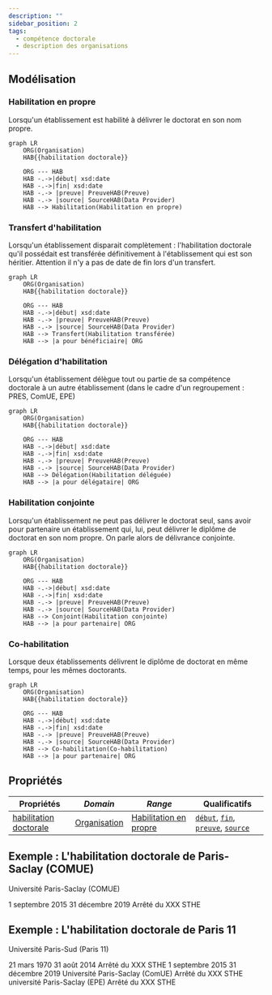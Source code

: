 ```yaml
---
description: ""
sidebar_position: 2
tags:
  - compétence doctorale
  - description des organisations
---
```


## Modélisation

### Habilitation en propre
Lorsqu'un établissement est habilité à délivrer le doctorat en son nom propre.

```mermaid
graph LR
    ORG(Organisation) 
    HAB{{habilitation doctorale}}
    
    ORG --- HAB
    HAB -.->|début| xsd:date
    HAB -.->|fin| xsd:date
    HAB -.-> |preuve| PreuveHAB(Preuve)
    HAB -.-> |source| SourceHAB(Data Provider)
    HAB --> Habilitation(Habilitation en propre)
```

### Transfert d'habilitation
Lorsqu'un établissement disparait complètement : l'habilitation doctorale qu'il possédait est transférée définitivement à l'établissement qui est son héritier. Attention il n'y a pas de date de fin lors d'un transfert.

```mermaid
graph LR
    ORG(Organisation) 
    HAB{{habilitation doctorale}}
    
    ORG --- HAB
    HAB -.->|début| xsd:date
    HAB -.-> |preuve| PreuveHAB(Preuve)
    HAB -.-> |source| SourceHAB(Data Provider)
    HAB --> Transfert(Habilitation transférée)
    HAB --> |a pour bénéficiaire| ORG
```

### Délégation d'habilitation
Lorsqu'un établissement délègue tout ou partie de sa compétence doctorale à un autre établissement (dans le cadre d'un regroupement : PRES, ComUE, EPE)

```mermaid
graph LR
    ORG(Organisation) 
    HAB{{habilitation doctorale}}
    
    ORG --- HAB
    HAB -.->|début| xsd:date
    HAB -.->|fin| xsd:date
    HAB -.-> |preuve| PreuveHAB(Preuve)
    HAB -.-> |source| SourceHAB(Data Provider)
    HAB --> Délégation(Habilitation déléguée)
    HAB --> |a pour délégataire| ORG
```

### Habilitation conjointe
Lorsqu'un établissement ne peut pas délivrer le doctorat seul, sans avoir pour partenaire un établissement qui, lui, peut délivrer le diplôme de doctorat en son nom propre. On parle alors de délivrance conjointe.

```mermaid
graph LR
    ORG(Organisation) 
    HAB{{habilitation doctorale}}
    
    ORG --- HAB
    HAB -.->|début| xsd:date
    HAB -.->|fin| xsd:date
    HAB -.-> |preuve| PreuveHAB(Preuve)
    HAB -.-> |source| SourceHAB(Data Provider)
    HAB --> Conjoint(Habilitation conjointe)
    HAB --> |a pour partenaire| ORG
```

### Co-habilitation
Lorsque deux établissements délivrent le diplôme de doctorat en même temps, pour les mêmes doctorants.

```mermaid
graph LR
    ORG(Organisation) 
    HAB{{habilitation doctorale}}
    
    ORG --- HAB
    HAB -.->|début| xsd:date
    HAB -.->|fin| xsd:date
    HAB -.-> |preuve| PreuveHAB(Preuve)
    HAB -.-> |source| SourceHAB(Data Provider)
    HAB --> Co-habilitation(Co-habilitation)
    HAB --> |a pour partenaire| ORG
```


## Propriétés

| **Propriétés**                                                                      | ***Domain***                                              | ***Range***                                                | **Qualificatifs**                                                                                                                                                                                          |
| ----------------------------------------------------------------------------------- | --------------------------------------------------------- | ---------------------------------------------------------- | ---------------------------------------------------------------------------------------------------------------------------------------------------------------------------------------------------------- |
| [habilitation doctorale](/Ontologie/Propriétés/habilitation%20doctorale) | [Organisation](/Ontologie/Classe/Organisation) | [Habilitation en propre](/Ontologie/Classes/Habilitation%20en%20propre) | [`début`](/Ontologie/Propriétés/début), [`fin`](/Ontologie/Propriétés/fin), [`preuve`](/Ontologie/Propriétés/preuve), [`source`](/Ontologie/Propriétés/source) |

## Exemple : L'habilitation doctorale de Paris-Saclay (COMUE)

Université Paris-Saclay (COMUE)

<Claim property="habilitation doctorale">
    <Statement value="Habilitation doctorale">
        <Qualifier property="début">1 septembre 2015</Qualifier>
        <Qualifier property="fin">31 décembre 2019</Qualifier>
        <Qualifier property="preuve">Arrêté du XXX</Qualifier>
        <References>
            <Reference>
                <ReferenceElement property="source">STHE</ReferenceElement>
            </Reference>
        </References>
    </Statement>
</Claim>

## Exemple : L'habilitation doctorale de Paris 11

Université Paris-Sud (Paris 11)

<Claim property="habilitation doctorale">
    <Statement value="Habilitation en propre">
        <Qualifier property="début">21 mars 1970</Qualifier>
        <Qualifier property="fin">31 août 2014</Qualifier>
        <Qualifier property="preuve">Arrêté du XXX</Qualifier>
        <References>
            <Reference>
                <ReferenceElement property="source">STHE</ReferenceElement>
            </Reference>
        </References>
    </Statement>
    <Statement value="Habilitation déléguée">
        <Qualifier property="début">1 septembre 2015</Qualifier>
        <Qualifier property="fin">31 décembre 2019</Qualifier>
        <Qualifier property="a pour délégataire">Université Paris-Saclay (ComUE)</Qualifier>
        <Qualifier property="preuve">Arrêté du XXX</Qualifier>
        <References>
            <Reference>
                <ReferenceElement property="source">STHE</ReferenceElement>
            </Reference>
        </References>
    </Statement>
    <Statement value="Habilitation transférée">
        <Qualifier property="1 janvier 2020"></Qualifier>
        <Qualifier property="a pour bénéficiaire">université Paris-Saclay (EPE)</Qualifier>
        <Qualifier property="preuve">Arrêté du XXX</Qualifier>
        <References>
            <Reference>
                <ReferenceElement property="source">STHE</ReferenceElement>
            </Reference>
        </References>
    </Statement>
</Claim>

